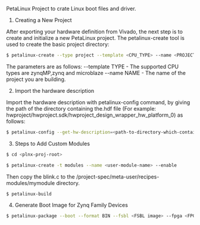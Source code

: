 PetaLinux Project to crate Linux boot files and driver.

1. Creating a New Project

After exporting your hardware definition from Vivado, the next step is to create and initialize a new PetaLinux
project. The petalinux-create tool is used to create the basic project directory:

```bash
$ petalinux-create --type project --template <CPU_TYPE> --name <PROJECT_NAME>
```

The parameters are as follows:
 --template TYPE - The supported CPU types are zynqMP,zynq and microblaze
 --name NAME - The name of the project you are building.

2. Import the hardware description

Import the hardware description with petalinux-config command, by giving the
path of the directory containing the.hdf file (For example:
hwproject/hwproject.sdk/hwproject_design_wrapper_hw_platform_0) as follows:

```bash
$ petalinux-config --get-hw-description=<path-to-directory-which-contains-hardwaredescription- file>
```

3. Steps to Add Custom Modules

```bash
$ cd <plnx-proj-root>

$ petalinux-create -t modules --name <user-module-name> --enable
```

Then copy the blink.c to the <plnx-proj-root>/project-spec/meta-user/recipes-modules/mymodule directory.

```bash
$ petalinux-build
```

4. Generate Boot Image for Zynq Family Devices

```bash
$ petalinux-package --boot --format BIN --fsbl <FSBL image> --fpga <FPGA bitstream> --u-boot
```


